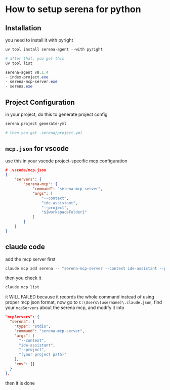 # How to setup serena for python

## Installation

you need to install it with pyright

```powershell
uv tool install serena-agent --with pyright

# after that, you get this
uv tool list

serena-agent v0.1.4
- index-project.exe
- serena-mcp-server.exe
- serena.exe

```

## Project Configuration

in your project, do this to generate project config

```powershell
serena project generate-yml

# then you get .serena/project.yml
```

## `mcp.json` for vscode

use this in your vscode project-specific mcp configuration

```json
# .vscode/mcp.json
{
    "servers": {
        "serena-mcp": {
            "command": "serena-mcp-server",
            "args": [
                "--context",
                "ide-assistant",
                "--project",
                "${workspaceFolder}"
            ]
        }
    }
}
```

## claude code

add the mcp server first

```powershell
claude mcp add serena -- "serena-mcp-server --context ide-assistant --project $(pwd)"
```

then you check it

```powershell
claude mcp list
```

it WILL FAILED because it records the whole command instead of using proper mcp json format, now go to `C:\Users\(username)\.claude.json`,
find your `mcpServers` about the serena mcp, and modify it into

```json
"mcpServers": {
  "serena": {
    "type": "stdio",
    "command": "serena-mcp-server",
    "args": [
      "--context",
      "ide-assistant",
      "--project",
      "(your project path)"
    ],
    "env": {}
  }
},
```

then it is done

